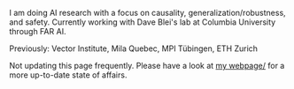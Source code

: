 I am doing AI research with a focus on causality, generalization/robustness, and safety. Currently working with Dave Blei's lab at Columbia University through FAR AI.

Previously: Vector Institute, Mila Quebec, MPI Tübingen, ETH Zurich

Not updating this page frequently. Please have a look at <a href="https://ninodimontalcino.github.io/">my webpage/</a> for a more up-to-date state of affairs.
